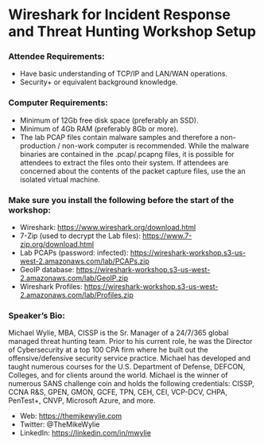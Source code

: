 # Wireshark for Incident Response and Threat Hunting Workshop Setup

### Attendee Requirements:
* Have basic understanding of TCP/IP and LAN/WAN operations.
* Security+ or equivalent background knowledge.

### Computer Requirements:
* Minimum of 12Gb free disk space (preferably an SSD).
* Minimum of 4Gb RAM (preferably 8Gb or more).
* The lab PCAP files contain malware samples and therefore a non-production / non-work computer is recommended.  While the malware binaries are contained in the .pcap/.pcapng files, it is possible for attendees to extract the files onto their system. If attendees are concerned about the contents of the packet capture files, use the an isolated virtual machine. 

### Make sure you install the following before the start of the workshop:
* Wireshark: https://www.wireshark.org/download.html
* 7-Zip (used to decrypt the Lab files): https://www.7-zip.org/download.html
* Lab PCAPs (password: infected): https://wireshark-workshop.s3-us-west-2.amazonaws.com/lab/PCAPs.zip
* GeoIP database: https://wireshark-workshop.s3-us-west-2.amazonaws.com/lab/GeoIP.zip
* Wireshark Profiles: https://wireshark-workshop.s3-us-west-2.amazonaws.com/lab/Profiles.zip

### Speaker’s Bio:
Michael Wylie, MBA, CISSP is the Sr. Manager of a 24/7/365 global managed threat hunting team. Prior to his current role, he was the Director of Cybersecurity at a top 100 CPA firm where he built out the offensive/defensive security service practice. Michael has developed and taught numerous courses for the U.S. Department of Defense, DEFCON, Colleges, and for clients around the world. Michael is the winner of numerous SANS challenge coin and holds the following credentials: CISSP, CCNA R&S, GPEN, GMON, GCFE, TPN, CEH, CEI, VCP-DCV, CHPA, PenTest+, CNVP, Microsoft Azure, and more.

* Web: https://themikewylie.com
* Twitter: @TheMikeWylie
* LinkedIn: https://linkedin.com/in/mwylie
